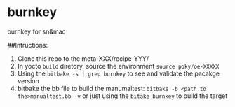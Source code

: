 burnkey
============

burnkey for sn&mac

##Intructions:
1. Clone this repo to the meta-XXX/recipe-YYY/
2. In yocto `build` diretory, source the environment `source poky/oe-XXXXX`
3. Using the `bitbake -s | grep burnkey` to see and validate the pacakge version
4. bitbake the bb file to build the manumaltest: `bitbake -b <path to the>manualtest.bb -v`
    or just using the `bitake burnkey` to build the target

